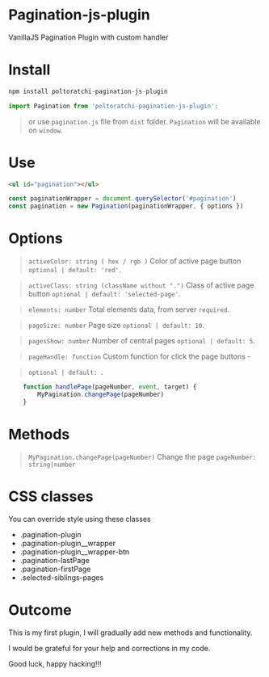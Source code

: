 # Pagination-js-plugin
VanillaJS Pagination Plugin with custom handler



# Install
```js
npm install poltoratchi-pagination-js-plugin

import Pagination from 'poltoratchi-pagination-js-plugin';
```

> or use `pagination.js` file from `dist` folder. `Pagination` will be available on `window`.

# Use
```html
<ul id="pagination"></ul>
```

```js
const paginationWrapper = document.querySelector('#pagination')
const pagination = new Pagination(paginationWrapper, { options })
```
# Options
> `activeColor: string ( hex / rgb )` Color of active page button  `optional | default: 'red'`.

> `activeClass: string (className without ".")` Class of active page button `optional | default: 'selected-page'`.

> `elements: number` Total elements data, from server `required`.

> `pageSize: number` Page size `optional | default: 10`.

> `pagesShow: number` Number of central pages `optional | default: 5`.

> `pageHandle: function` Custom function for click the page buttons -

> `optional | default: `.
```js
    function handlePage(pageNumber, event, target) {
        MyPagination.changePage(pageNumber)
    }
```

# Methods
> `MyPagination.changePage(pageNumber)` Change the page `pageNumber: string|number`

# CSS classes
You can override style using these classes

- .pagination-plugin
- .pagination-plugin__wrapper
- .pagination-plugin__wrapper-btn
- .pagination-lastPage
- .pagination-firstPage
- .selected-siblings-pages

# Outcome

This is my first plugin, I will gradually add new methods and functionality.

I would be grateful for your help and corrections in my code.

Good luck, happy hacking!!!
